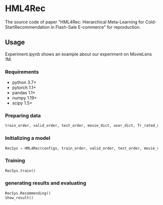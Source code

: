 # HML4Rec
The source code of paper "HML4Rec: Hierarchical Meta-Learning for Cold-StartRecommendation in Flash-Sale E-commerce" for reproduction.

## Usage
Experiment.ipynb shows an example about our experiment on MovieLens 1M. 

### Requirements
- python 3.7+
- pytorch 1.1+
- pandas 1.1+
- numpy 1.19+
- scipy 1.5+

### Preparing data
```python
train_order, valid_order, test_order, movie_dict, user_dict, Tr_rated_dict, Rated_dict, condidate_item = prepare_dataset()
```

### Initializing a model
```python
RecSys = HML4Rec(configs, train_order, valid_order, test_order, movie_dict, user_dict, Tr_rated_dict, Rated_dict, condidate_item)
```

### Training
```python
RecSys.train()
```

### generating results and evaluating
```python
RecSys.Recommending()
Show_result()
```
